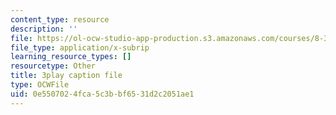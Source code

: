 ```yaml
---
content_type: resource
description: ''
file: https://ol-ocw-studio-app-production.s3.amazonaws.com/courses/8-333-statistical-mechanics-i-statistical-mechanics-of-particles-fall-2013/0e5507024fca5c3bbf6531d2c2051ae1_Lt8FtWsq0q0.vtt
file_type: application/x-subrip
learning_resource_types: []
resourcetype: Other
title: 3play caption file
type: OCWFile
uid: 0e550702-4fca-5c3b-bf65-31d2c2051ae1
---
```

